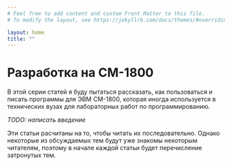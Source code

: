 ```yaml
---
# Feel free to add content and custom Front Matter to this file.
# To modify the layout, see https://jekyllrb.com/docs/themes/#overriding-theme-defaults

layout: home
title: ""
---
```


# Разработка на СМ-1800

В этой серии статей я буду пытаться рассказать, как пользоваться и писать программы для ЭВМ СМ-1800, которая иногда используется в технических вузах для лабораторных работ по программированию.

*TODO: написать введение*

Эти статьи расчитаны на то, чтобы читать их последовательно.
Однако некоторые из обсуждаемых тем будут уже знакомы некоторым читателям, поэтому в начале каждой статьи будет перечисление затронутых тем.